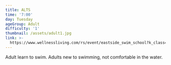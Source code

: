 ```yaml
---
title: ALTS
time: '7:00'
day: Tuesday
ageGroup: Adult
difficulty: '1'
thumbnail: /assets/adult1.jpg
link: >-
  https://www.wellnessliving.com/rs/event/eastside_swim_school?k_class=93118&k_class_tab=10915
---
```

Adult learn to swim. Adults new to swimming, not comfortable in the water.
